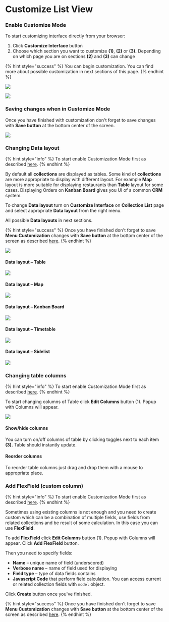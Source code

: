 # Customize List View

### Enable Customize Mode

To start customizing interface directly from your browser:

1. Click **Customize Interface** button
2. Choose which section you want to customize **\(1\)**, **\(2\)** or **\(3\).** Depending on which page you are on sections **\(2\)** and **\(3\)** can change

{% hint style="success" %}
You can begin customization. You can find more about possible customization in next sections of this page.
{% endhint %}

![](../.gitbook/assets/image%20%2821%29.png)

![](../.gitbook/assets/image%20%2850%29.png)

### Saving changes when in Customize Mode

Once you have finished with customization don't forget to save changes with **Save button** at the bottom center of the screen.

![](../.gitbook/assets/image%20%286%29.png)

### Changing Data layout

{% hint style="info" %}
To start enable Customization Mode first as described [here](layout-editor.md#enable-customize-mode).
{% endhint %}

By default all **collections** are displayed as tables. Some kind of **collections** are more appropriate to display with different layout. For example **Map** layout is more suitable for displaying restaurants than **Table** layout for some cases. Displaying Orders on **Kanban Board** gives you UI of a common **CRM** system.

To change **Data layout** turn on **Customize Interface** on **Collection List** page and select appropriate **Data layout** from the right menu.

All possible **Data layouts** in next sections.

{% hint style="success" %}
Once you have finished don't forget to save **Menu Customization** changes with **Save button** at the bottom center of the screen as described [here](layout-editor.md#saving-changes-of-customize-mode).
{% endhint %}

![](../.gitbook/assets/image%20%2834%29.png)

#### Data layout – Table

![](../.gitbook/assets/image%20%2845%29.png)

#### Data layout – Map

![](../.gitbook/assets/image%20%2859%29.png)

#### Data layout – Kanban Board

![](../.gitbook/assets/image%20%2835%29.png)

#### Data layout – Timetable

![](../.gitbook/assets/image%20%284%29.png)

#### Data layout – Sidelist

![](../.gitbook/assets/image%20%2830%29.png)

### Changing table columns

{% hint style="info" %}
To start enable Customization Mode first as described [here](layout-editor.md#enable-customize-mode).
{% endhint %}

To start changing columns of Table click **Edit Columns** button \(1\). Popup with Columns will appear.

![](../.gitbook/assets/image%20%2826%29.png)

#### Show/hide columns

You can turn on/off columns of table by clicking toggles next to each item **\(3\).** Table should instantly update.

#### Reorder columns

To reorder table columns just drag and drop them with a mouse to appropriate place.

### Add FlexField \(custom column\)

{% hint style="info" %}
To start enable Customization Mode first as described [here](layout-editor.md#enable-customize-mode).
{% endhint %}

Sometimes using existing columns is not enough and you need to create custom which can be a combination of multiple fields, use fields from related collections and be result of some calculation. In this case you can use **FlexField**.

To add **FlexField** click **Edit Columns** button \(1\). Popup with Columns will appear. Click **Add FlexField** button.

Then you need to specify fields:

* **Name** – unique name of field \(underscored\)
* **Verbose name** – name of field used for displaying
* **Field type** – type of data fields contains
* **Javascript Code** that perform field calculation. You can access current or related collection fields with `model` object.

Click **Create** button once you've finished.

{% hint style="success" %}
Once you have finished don't forget to save **Menu Customization** changes with **Save button** at the bottom center of the screen as described [here](layout-editor.md#saving-changes-of-customize-mode).
{% endhint %}

